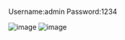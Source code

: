 Username:admin
Password:1234


![image](https://user-images.githubusercontent.com/113178949/235631243-1c3281f7-2216-4882-ade0-1e74d35367b0.png)
![image](https://user-images.githubusercontent.com/113178949/235632104-c14f07a3-4a9a-41ac-8eb1-34c4b41eb5d5.png)

